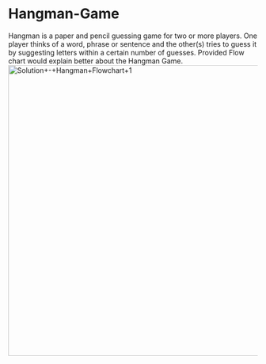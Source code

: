 # Hangman-Game
Hangman is a paper and pencil guessing game for two or more players. 
One player thinks of a word, phrase or sentence and the other(s) tries to guess it by suggesting letters within a certain number of guesses.
Provided Flow chart would explain better about the Hangman Game.
<img width="588" alt="Solution+-+Hangman+Flowchart+1" src="https://user-images.githubusercontent.com/90271566/132438969-c300c797-ce6e-45da-9cd0-cc62b5868107.png">
